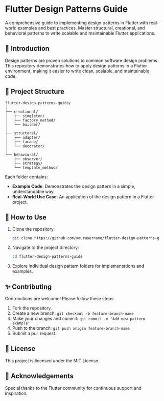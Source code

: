 # Flutter Design Patterns Guide

A comprehensive guide to implementing design patterns in Flutter with real-world examples and best practices. Master structural, creational, and behavioral patterns to write scalable and maintainable Flutter applications.

## 🚀 Introduction

Design patterns are proven solutions to common software design problems. This repository demonstrates how to apply design patterns in a Flutter environment, making it easier to write clean, scalable, and maintainable code.

## 📂 Project Structure

```
flutter-design-patterns-guide/
│
├── creational/
│   ├── singleton/
│   ├── factory_method/
│   └── builder/
│
├── structural/
│   ├── adapter/
│   ├── facade/
│   └── decorator/
│
└── behavioral/
    ├── observer/
    ├── strategy/
    └── template_method/

```

Each folder contains:

* **Example Code**: Demonstrates the design pattern in a simple, understandable way.
* **Real-World Use Case**: An application of the design pattern in a Flutter project.

## 📌 How to Use

1. Clone the repository:

   ```bash
   git clone https://github.com/yourusername/flutter-design-patterns-guide.git
   ```
2. Navigate to the project directory:

   ```bash
   cd flutter-design-patterns-guide
   ```
3. Explore individual design pattern folders for implementations and examples.

## ✨ Contributing

Contributions are welcome! Please follow these steps:

1. Fork the repository.
2. Create a new branch: `git checkout -b feature-branch-name`
3. Make your changes and commit: `git commit -m 'Add new pattern example'`
4. Push to the branch: `git push origin feature-branch-name`
5. Submit a pull request.

## 📜 License

This project is licensed under the MIT License.

## 🙌 Acknowledgements

Special thanks to the Flutter community for continuous support and inspiration.
